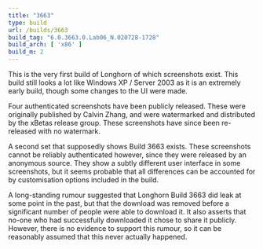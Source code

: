 ```yaml
---
title: "3663"
type: build
url: /builds/3663
build_tag: "6.0.3663.0.Lab06_N.020728-1728"
build_arch: [ 'x86' ]
build_m: 2
---
```


This is the very first build of Longhorn of which screenshots exist. This build still looks a lot like Windows XP / Server 2003 as it is an extremely early build, though some changes to the UI were made.

Four authenticated screenshots have been publicly released. These were originally published by Calvin Zhang, and were watermarked and distributed by the xBetas release group. These screenshots have since been re-released with no watermark.

A second set that supposedly shows Build 3663 exists. These screenshots cannot be reliably authenticated however, since they were released by an anonymous source. They show a subtly different user interface in some screenshots, but it seems probable that all differences can be accounted for by customisation options included in the build.

A long-standing rumour suggested that Longhorn Build 3663 did leak at some point in the past, but that the download was removed before a significant number of people were able to download it. It also asserts that no-one who had successfully downloaded it chose to share it publicly. However, there is no evidence to support this rumour, so it can be reasonably assumed that this never actually happened.